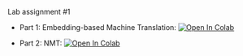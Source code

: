 Lab assignment #1

* Part 1: Embedding-based Machine Translation:
[![Open In Colab](https://colab.research.google.com/assets/colab-badge.svg)](https://colab.research.google.com/github/girafe-ai/ml-mipt/blob/advanced_f20/homeworks_advanced/Lab1_NLP/Lab1_NLP_part1_Embedding_based_MT.ipynb)

* Part 2: NMT: [![Open In Colab](https://colab.research.google.com/assets/colab-badge.svg)](https://colab.research.google.com/github/girafe-ai/ml-mipt/blob/advanced_f20/homeworks_advanced/Lab1_NLP/Lab1_NLP_part2_NMT.ipynb)
